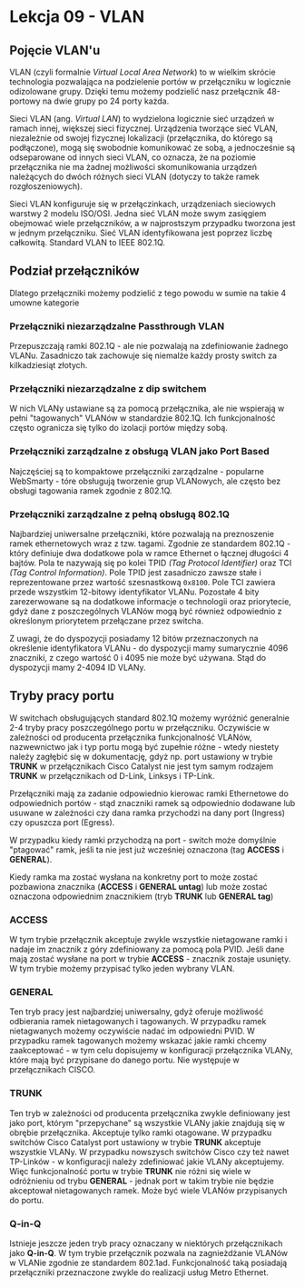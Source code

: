 # Lekcja 09 - VLAN

## Pojęcie VLAN'u

VLAN (czyli formalnie *Virtual Local Area Network*) to w wielkim skrócie technologia pozwalająca na podzielenie portów w przełączniku w logicznie odizolowane grupy. Dzięki temu możemy podzielić nasz przełącznik 48-portowy na dwie grupy po 24 porty każda.

Sieci VLAN (ang. *Virtual LAN*) to wydzielona logicznie sieć urządzeń w ramach innej, większej sieci fizycznej. Urządzenia tworzące sieć VLAN, niezależnie od swojej fizycznej lokalizacji (przełącznika, do którego są podłączone), mogą się swobodnie komunikować ze sobą, a jednocześnie są odseparowane od innych sieci VLAN, co oznacza, że na poziomie przełącznika nie ma żadnej możliwości skomunikowania urządzeń należących do dwóch różnych sieci VLAN (dotyczy to także ramek rozgłoszeniowych).

Sieci VLAN konfiguruje się w przełączinkach, urządzeniach sieciowych warstwy 2 modelu ISO/OSI. Jedna sieć VLAN może swym zasięgiem obejmować wiele przełączników, a w najprostszym przypadku tworzona jest w jednym przełączniku. Sieć VLAN identyfikowana jest poprzez liczbę całkowitą. Standard VLAN to IEEE 802.1Q.

## Podział przełączników

Dlatego przełączniki możemy podzielić z tego powodu w sumie na takie 4 umowne kategorie

### Przełączniki niezarządzalne Passthrough VLAN

Przepuszczają ramki 802.1Q - ale nie pozwalają na zdefiniowanie żadnego VLANu. Zasadniczo tak zachowuje się niemalże każdy prosty switch za kilkadziesiąt złotych.

### Przełączniki niezarządzalne z dip switchem

W nich VLANy ustawiane są za pomocą przełącznika, ale nie wspierają w pełni "tagowanych" VLANów w standardzie 802.1Q. Ich funkcjonalność często ogranicza się tylko do izolacji portów między sobą.

### Przełączniki zarządzalne z obsługą VLAN jako Port Based

Najczęściej są to kompaktowe przełączniki zarządzalne - popularne WebSmarty - tóre obsługują tworzenie grup VLANowych, ale często bez obsługi tagowania ramek zgodnie z 802.1Q.

### Przełączniki zarządzalne z pełną obsługą 802.1Q

Najbardziej uniwersalne przełączniki, które pozwalają na preznoszenie ramek ethernetowych wraz z tzw. tagami.
Zgodnie ze standardem 802.1Q - który definiuje dwa dodatkowe pola w ramce Ethernet o łącznej długości 4 bajtów. Pola te nazywają się po kolei TPID *(Tag Protocol Identifier)* oraz TCI *(Tag Control Information)*. Pole TPID jest zasadniczo zawsze stałe i reprezentowane przez wartość szesnastkową `0x8100`. Pole TCI zawiera przede wszystkim 12-bitowy identyfikator VLANu. Pozostałe 4 bity zarezerwowane są na dodatkowe informacje o technologii oraz priorytecie, gdyż dane z poszczególnych VLANów mogą być również odpowiednio z określonym priorytetem przełączane przez switcha.

Z uwagi, że do dyspozycji posiadamy 12 bitów przeznaczonych na określenie identyfikatora VLANu - do dyspozycji mamy sumarycznie 4096 znaczniki, z czego wartość 0 i 4095 nie może być używana. Stąd do dyspozycji mamy 2-4094 ID VLANy.

## Tryby pracy portu

W switchach obsługujących standard 802.1Q możemy wyróżnić generalnie 2-4 tryby pracy poszczególnego portu w przełączniku. Oczywiście w zależności od producenta przełącznika funkcjonalność VLANów, nazwewnictwo jak i typ portu mogą być zupełnie różne - wtedy niestety należy zagłębić się w dokumentację, gdyż np. port ustawiony w trybie **TRUNK** w przełącznikach Cisco Catalyst nie jest tym samym rodzajem **TRUNK** w przełącznikach od D-Link, Linksys i TP-Link.

Przełączniki mają za zadanie odpowiednio kierowac ramki Ethernetowe do odpowiednich portów - stąd znaczniki ramek są odpowiednio dodawane lub usuwane w zależności czy dana ramka przychodzi na dany port (Ingress) czy opuszcza port (Egress).

W przypadku kiedy ramki przychodzą na port - switch może domyślnie "ptagować" ramk, jeśli ta nie jest już wcześniej oznaczona (tag **ACCESS** i **GENERAL**).

Kiedy ramka ma zostać wysłana na konkretny port to może zostać pozbawiona znacznika (**ACCESS** i **GENERAL untag**) lub może zostać oznaczona odpowiednim znacznikiem (tryb **TRUNK** lub **GENERAL tag**)

### ACCESS

W tym trybie przełącznik akceptuje zwykle wszystkie nietagowane ramki i nadaje im znacznik z góry zdefiniowany za pomocą pola PVID. Jeśli dane mają zostać wysłane na port w trybie **ACCESS** - znacznik zostaje usunięty. W tym trybie możemy przypisać tylko jeden wybrany VLAN.

### GENERAL

Ten tryb pracy jest najbardziej uniwersalny, gdyż oferuje możliwość odbierania ramek nietagowanych i tagowanych. W przypadku ramek nietagwanych możemy oczywiście nadać im odpowiedni PVID. W przypadku ramek tagowanych możemy wskazać jakie ramki chcemy zaakceptować - w tym celu dopisujemy w konfiguracji przełącznika VLANy, które mają być przypisane do danego portu. Nie występuje w przełącznikach CISCO.

### TRUNK

Ten tryb w zależności od producenta przełącznika zwykle definiowany jest jako port, którym "przepychane" są wszystkie VLANy jakie znajdują się w obrębie przełącznika. Akceptuje tylko ramki otagowane. W przypadku switchów Cisco Catalyst port ustawiony w trybie **TRUNK** akceptuje wszystkie VLANy. W przypadku nowszysch switchów Cisco czy też nawet TP-Linków - w konfiguracji należy zdefiniować jakie VLANy akceptujemy. Więc funkcjonalność portu w trybie **TRUNK** nie różni się wiele w odróżnieniu od trybu **GENERAL** - jednak port w takim trybie nie będzie akceptował nietagowanych ramek. Może być wiele VLANów przypisanych do portu.

### Q-in-Q

Istnieje jeszcze jeden tryb pracy oznaczany w niektórych przełącznikach jako **Q-in-Q**. W tym trybie przełącznik pozwala na zagnieżdżanie VLANów w VLANie zgodnie ze standardem 802.1ad. Funkcjonalność taką posiadają przełączniki przeznaczone zwykle do realizacji usług Metro Ethernet.
